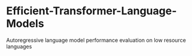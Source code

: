 # Efficient-Transformer-Language-Models
Autoregressive language model performance evaluation on low resource languages

